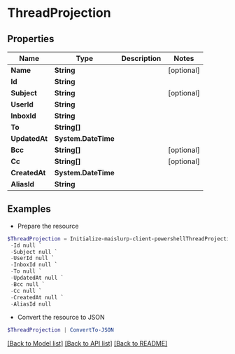 # ThreadProjection
## Properties

Name | Type | Description | Notes
------------ | ------------- | ------------- | -------------
**Name** | **String** |  | [optional] 
**Id** | **String** |  | 
**Subject** | **String** |  | [optional] 
**UserId** | **String** |  | 
**InboxId** | **String** |  | 
**To** | **String[]** |  | 
**UpdatedAt** | **System.DateTime** |  | 
**Bcc** | **String[]** |  | [optional] 
**Cc** | **String[]** |  | [optional] 
**CreatedAt** | **System.DateTime** |  | 
**AliasId** | **String** |  | 

## Examples

- Prepare the resource
```powershell
$ThreadProjection = Initialize-maislurp-client-powershellThreadProjection  -Name null `
 -Id null `
 -Subject null `
 -UserId null `
 -InboxId null `
 -To null `
 -UpdatedAt null `
 -Bcc null `
 -Cc null `
 -CreatedAt null `
 -AliasId null
```

- Convert the resource to JSON
```powershell
$ThreadProjection | ConvertTo-JSON
```

[[Back to Model list]](../README#documentation-for-models) [[Back to API list]](../README#documentation-for-api-endpoints) [[Back to README]](../README)

